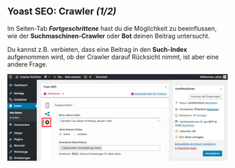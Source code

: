 ## Yoast SEO: Crawler *(1/2)*

Im Seiten-Tab _**Fortgeschrittene**_ hast du die Möglichkeit zu beeinflussen, wie der **Suchmaschinen-Crawler** oder **Bot** deinen Beitrag untersucht.

Du kannst z.B. verbieten, dass eine Beitrag in den **Such-Index** aufgenommen wird, ob der Crawler darauf Rücksicht nimmt, ist aber eine andere Frage.

![image](./assets/yoast_seo_plugin_crawler.jpg)
